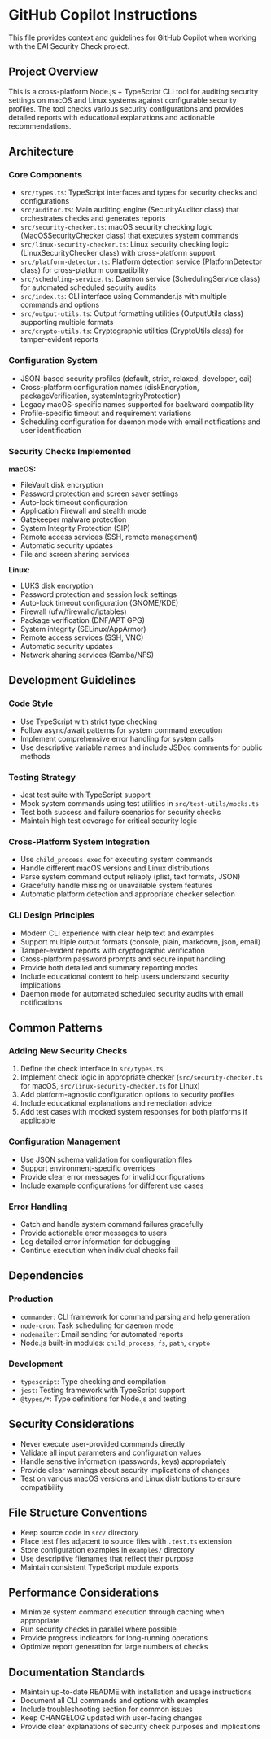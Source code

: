 # GitHub Copilot Instructions

This file provides context and guidelines for GitHub Copilot when working with the EAI Security Check project.

## Project Overview

This is a cross-platform Node.js + TypeScript CLI tool for auditing security settings on macOS and Linux systems against configurable security profiles. The tool checks various security configurations and provides detailed reports with educational explanations and actionable recommendations.

## Architecture

### Core Components
- `src/types.ts`: TypeScript interfaces and types for security checks and configurations
- `src/auditor.ts`: Main auditing engine (SecurityAuditor class) that orchestrates checks and generates reports
- `src/security-checker.ts`: macOS security checking logic (MacOSSecurityChecker class) that executes system commands
- `src/linux-security-checker.ts`: Linux security checking logic (LinuxSecurityChecker class) with cross-platform support
- `src/platform-detector.ts`: Platform detection service (PlatformDetector class) for cross-platform compatibility
- `src/scheduling-service.ts`: Daemon service (SchedulingService class) for automated scheduled security audits
- `src/index.ts`: CLI interface using Commander.js with multiple commands and options
- `src/output-utils.ts`: Output formatting utilities (OutputUtils class) supporting multiple formats
- `src/crypto-utils.ts`: Cryptographic utilities (CryptoUtils class) for tamper-evident reports

### Configuration System
- JSON-based security profiles (default, strict, relaxed, developer, eai)
- Cross-platform configuration names (diskEncryption, packageVerification, systemIntegrityProtection)
- Legacy macOS-specific names supported for backward compatibility
- Profile-specific timeout and requirement variations
- Scheduling configuration for daemon mode with email notifications and user identification

### Security Checks Implemented

**macOS:**
- FileVault disk encryption
- Password protection and screen saver settings
- Auto-lock timeout configuration
- Application Firewall and stealth mode
- Gatekeeper malware protection
- System Integrity Protection (SIP)
- Remote access services (SSH, remote management)
- Automatic security updates
- File and screen sharing services

**Linux:**
- LUKS disk encryption
- Password protection and session lock settings
- Auto-lock timeout configuration (GNOME/KDE)
- Firewall (ufw/firewalld/iptables) 
- Package verification (DNF/APT GPG)
- System integrity (SELinux/AppArmor)
- Remote access services (SSH, VNC)
- Automatic security updates
- Network sharing services (Samba/NFS)

## Development Guidelines

### Code Style
- Use TypeScript with strict type checking
- Follow async/await patterns for system command execution
- Implement comprehensive error handling for system calls
- Use descriptive variable names and include JSDoc comments for public methods

### Testing Strategy
- Jest test suite with TypeScript support
- Mock system commands using test utilities in `src/test-utils/mocks.ts`
- Test both success and failure scenarios for security checks
- Maintain high test coverage for critical security logic

### Cross-Platform System Integration
- Use `child_process.exec` for executing system commands
- Handle different macOS versions and Linux distributions
- Parse system command output reliably (plist, text formats, JSON)
- Gracefully handle missing or unavailable system features
- Automatic platform detection and appropriate checker selection

### CLI Design Principles
- Modern CLI experience with clear help text and examples
- Support multiple output formats (console, plain, markdown, json, email)
- Tamper-evident reports with cryptographic verification
- Cross-platform password prompts and secure input handling
- Provide both detailed and summary reporting modes
- Include educational content to help users understand security implications
- Daemon mode for automated scheduled security audits with email notifications

## Common Patterns

### Adding New Security Checks
1. Define the check interface in `src/types.ts`
2. Implement check logic in appropriate checker (`src/security-checker.ts` for macOS, `src/linux-security-checker.ts` for Linux)
3. Add platform-agnostic configuration options to security profiles
4. Include educational explanations and remediation advice
5. Add test cases with mocked system responses for both platforms if applicable

### Configuration Management
- Use JSON schema validation for configuration files
- Support environment-specific overrides
- Provide clear error messages for invalid configurations
- Include example configurations for different use cases

### Error Handling
- Catch and handle system command failures gracefully
- Provide actionable error messages to users
- Log detailed error information for debugging
- Continue execution when individual checks fail

## Dependencies

### Production
- `commander`: CLI framework for command parsing and help generation
- `node-cron`: Task scheduling for daemon mode
- `nodemailer`: Email sending for automated reports
- Node.js built-in modules: `child_process`, `fs`, `path`, `crypto`

### Development
- `typescript`: Type checking and compilation
- `jest`: Testing framework with TypeScript support
- `@types/*`: Type definitions for Node.js and testing

## Security Considerations

- Never execute user-provided commands directly
- Validate all input parameters and configuration values
- Handle sensitive information (passwords, keys) appropriately
- Provide clear warnings about security implications of changes
- Test on various macOS versions and Linux distributions to ensure compatibility

## File Structure Conventions

- Keep source code in `src/` directory
- Place test files adjacent to source files with `.test.ts` extension
- Store configuration examples in `examples/` directory
- Use descriptive filenames that reflect their purpose
- Maintain consistent TypeScript module exports

## Performance Considerations

- Minimize system command execution through caching when appropriate
- Run security checks in parallel where possible
- Provide progress indicators for long-running operations
- Optimize report generation for large numbers of checks

## Documentation Standards

- Maintain up-to-date README with installation and usage instructions
- Document all CLI commands and options with examples
- Include troubleshooting section for common issues
- Keep CHANGELOG updated with user-facing changes
- Provide clear explanations of security check purposes and implications
